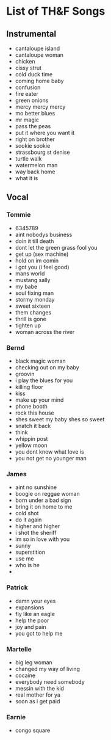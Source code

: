 # List of TH&F Songs

## Instrumental
* cantaloupe island
* cantaloupe woman
* chicken
* cissy strut
* cold duck time 
* coming home baby
* confusion
* fire eater
* green onions
* mercy mercy mercy
* mo better blues
* mr magic
* pass the peas
* put it where you want it
* right on brother
* sookie sookie
* strassbourg st denise
* turtle walk
* watermelon man
* way back home
* what it is 


## Vocal

### Tommie
* 6345789
* aint nobodys business
* doin it till death
* dont let the green grass fool you
* get up (sex machine)
* hold on im comin
* i got you (i feel good)
* mans world
* mustang sally
* my babe
* soul fixing man 
* stormy monday
* sweet sixteen
* them changes
* thrill is gone
* tighten up
* woman across the river

### Bernd
* black magic woman
* checking out on my baby
* groovin
* i play the blues for you
* killing floor
* kiss
* make up your mind
* phone booth
* rock this house
* shes sweet my baby shes so sweet
* snatch it back
* think
* whippin post
* yellow moon
* you dont know what love is
* you not get no younger man 

### James
* aint no sunshine
* boogie on reggae woman
* born under a bad sign
* bring it on home to me
* cold shot
* do it again
* higher and higher
* i shot the sheriff
* im so in love with you
* sunny
* superstition
* use me 
* who is he
* 
### Patrick
* damn your eyes
* expansions
* fly like an eagle
* help the poor
* joy and pain
* you got to help me

### Martelle
* big leg woman
* changed my way of living
* cocaine
* everybody need somebody
* messin with the kid
* real mother for ya
* soon as i get paid

### Earnie
* congo square
